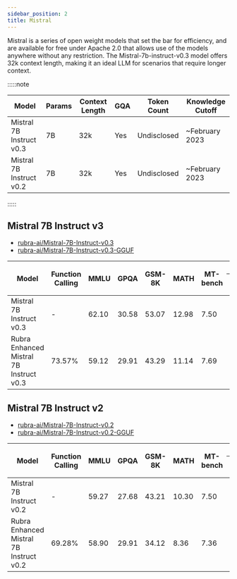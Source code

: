```yaml
---
sidebar_position: 2
title: Mistral
---
```


Mistral is a series of open weight models that set the bar for efficiency, and are available for free under Apache 2.0 that allows use of the models anywhere without any restriction. The Mistral-7b-instruct-v0.3 model offers 32k context length, making it an ideal LLM for scenarios that require longer context.

:::::note

| Model                    | Params | Context Length | GQA | Token Count  | Knowledge Cutoff          |
|--------------------------|--------|----------------|-----|--------------|---------------------------|
| Mistral 7B Instruct v0.3 | 7B     | 32k            | Yes | Undisclosed  | ~February 2023           |
| Mistral 7B Instruct v0.2 | 7B     | 32k            | Yes | Undisclosed  | ~February 2023           |

:::::

## Mistral 7B Instruct v3

- [rubra-ai/Mistral-7B-Instruct-v0.3](https://huggingface.co/rubra-ai/Mistral-7B-Instruct-v0.3)
- [rubra-ai/Mistral-7B-Instruct-v0.3-GGUF](https://huggingface.co/rubra-ai/Mistral-7B-Instruct-v0.3-GGUF)

<table>
  <thead>
    <tr>
      <th rowspan="2">Model</th>
      <th rowspan="2">Function Calling</th>
      <th rowspan="2">MMLU</th>
      <th rowspan="2">GPQA</th>
      <th rowspan="2">GSM-8K</th>
      <th rowspan="2">MATH</th>
      <th rowspan="2">MT-bench</th>
      <th colspan="6">MT-bench Pairwise Comparison</th>
    </tr>
    <tr>
      <th>Win</th>
      <th>Loss</th>
      <th>Tie</th>
      <th>Win Rate</th>
      <th>Loss Rate</th>
      <th>Adjusted Win Rate</th>
    </tr>
  </thead>
  <tbody>
    <tr>
      <td>Mistral 7B Instruct v0.3</td>
      <td>-</td>
      <td>62.10</td>
      <td>30.58</td>
      <td>53.07</td>
      <td>12.98</td>
      <td>7.50</td>
      <td>34</td>
      <td>54</td>
      <td>72</td>
      <td>0.2125</td>
      <td>0.3375</td>
      <td>0.4375</td>
    </tr>
    <tr>
      <td>Rubra Enhanced Mistral 7B Instruct v0.3</td>
      <td>73.57%</td>
      <td>59.12</td>
      <td>29.91</td>
      <td>43.29</td>
      <td>11.14</td>
      <td>7.69</td>
      <td>54</td>
      <td>34</td>
      <td>72</td>
      <td>0.3375</td>
      <td>0.2125</td>
      <td><strong>0.5625</strong></td>
    </tr>
  </tbody>
</table>


## Mistral 7B Instruct v2

- [rubra-ai/Mistral-7B-Instruct-v0.2](https://huggingface.co/rubra-ai/Mistral-7B-Instruct-v0.2)
- [rubra-ai/Mistral-7B-Instruct-v0.2-GGUF](https://huggingface.co/rubra-ai/Mistral-7B-Instruct-v0.2-GGUF)

<table>
  <thead>
    <tr>
      <th rowspan="2">Model</th>
      <th rowspan="2">Function Calling</th>
      <th rowspan="2">MMLU</th>
      <th rowspan="2">GPQA</th>
      <th rowspan="2">GSM-8K</th>
      <th rowspan="2">MATH</th>
      <th rowspan="2">MT-bench</th>
      <th colspan="6">MT-bench Pairwise Comparison</th>
    </tr>
    <tr>
      <th>Win</th>
      <th>Loss</th>
      <th>Tie</th>
      <th>Win Rate</th>
      <th>Loss Rate</th>
      <th>Adjusted Win Rate</th>
    </tr>
  </thead>
  <tbody>
    <tr>
      <td>Mistral 7B Instruct v0.2</td>
      <td>-</td>
      <td>59.27</td>
      <td>27.68</td>
      <td>43.21</td>
      <td>10.30</td>
      <td>7.50</td>
      <td>34</td>
      <td>54</td>
      <td>72</td>
      <td>0.2125</td>
      <td>0.3375</td>
      <td>0.4375</td>
    </tr>
    <tr>
      <td>Rubra Enhanced Mistral 7B Instruct v0.2</td>
      <td>69.28%</td>
      <td>58.90</td>
      <td>29.91</td>
      <td>34.12</td>
      <td>8.36</td>
      <td>7.36</td>
      <td>59</td>
      <td>43</td>
      <td>58</td>
      <td>0.36875</td>
      <td>0.26875</td>
      <td><strong>0.55</strong></td>
    </tr>
  </tbody>
</table>
